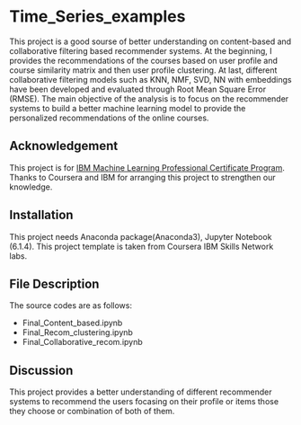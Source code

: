 # Time_Series_examples


This project is a good sourse of better understanding on content-based and collaborative filtering based recommender systems. At the beginning, I provides the recommendations of the courses based on user profile and course similarity matrix and then user profile clustering. At last, different collaborative filtering models such as KNN, NMF, SVD, NN with embeddings have been developed and evaluated through Root Mean Square Error (RMSE). 
The main objective of the analysis is to focus on the recommender systems to build a better machine learning model to provide the personalized recommendations of the online courses. 

## Acknowledgement
This project is for [IBM Machine Learning Professional Certificate Program](https://www.coursera.org/professional-certificates/ibm-machine-learning?).
Thanks to Coursera and IBM for arranging this project to strengthen our knowledge. 
## Installation
This project needs Anaconda package(Anaconda3), Jupyter Notebook (6.1.4). This project template is taken from Coursera IBM Skills Network labs.

## File Description
The source codes are as follows:
- Final_Content_based.ipynb
- Final_Recom_clustering.ipynb
- Final_Collaborative_recom.ipynb


## Discussion
This project provides a better understanding of different recommender systems to recommend the users focasing on their profile or items those they choose or combination of both of them.
